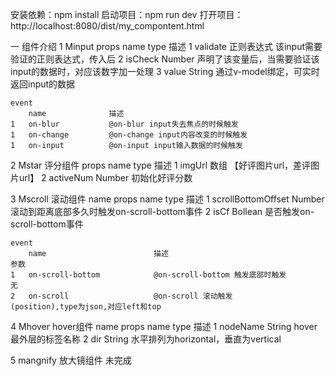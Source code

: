 安装依赖：npm install
启动项目：npm run dev
打开项目：http://localhost:8080/dist/my_compontent.html

一 组件介绍
1  Minput
    props
       name              type                 描述
     1 validate          正则表达式                        该input需要验证的正则表达式，传入后
     2 isCheck           Number               声明了该变量后，当需要验证该input的数据时，对应该数字加一处理
     3 value             String               通过v-model绑定，可实时返回input的数据
     
    event
        name              描述
    1   on-blur			  @on-blur input失去焦点的时候触发
    1   on-change		  @on-change input内容改变的时候触发
    1   on-input		  @on-input input输入数据的时候触发



2  Mstar  评分组件
    props
       name              type                 描述
     1 imgUrl            数组                        	  【好评图片url，差评图片url】
     2 activeNum         Number               初始化好评分数




3  Mscroll   滚动组件
        name
    props
       name              	type                 描述
     1 scrollBottomOffset   Number               滚动到距离底部多久时触发on-scroll-bottom事件
     2 isCf           		Bollean              是否触发on-scroll-bottom事件
     
    event
        name              			描述											参数
    1   on-scroll-bottom		    @on-scroll-bottom 触发底部时触发				无
    2   on-scroll	  				@on-scroll 滚动触发							(position),type为json,对应left和top
    
    
4   Mhover   hover组件
        name
    props
       name              	type                 描述
     1 nodeName   			String               hover最外层的标签名称
     2 dir         			String               水平排列为horizontal，垂直为vertical
     
5   mangnify   放大镜组件   未完成
     
    
     

   
